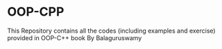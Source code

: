 # OOP-CPP
This Repository contains all the codes (including examples and exercise) provided in OOP-C++ book By Balaguruswamy 
